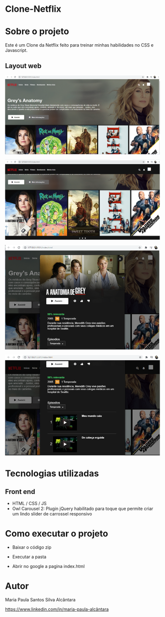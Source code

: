 # Clone-Netflix

# Sobre o projeto

Este é um Clone da Netflix feito para treinar minhas habilidades no CSS e Javascript. 

## Layout web
![Web 1](https://github.com/MariaPaulaAlcantara/Clone-Netflix/blob/master/tela-principal.png)

![Web 2](https://github.com/MariaPaulaAlcantara/Clone-Netflix/blob/master/tela-principal2.png)

![Web 3](https://github.com/MariaPaulaAlcantara/Clone-Netflix/blob/master/pop-up.png)

![Web 4](https://github.com/MariaPaulaAlcantara/Clone-Netflix/blob/master/pop-up2.png)



# Tecnologias utilizadas

## Front end
- HTML / CSS / JS 
- Owl Carousel 2: Plugin jQuery habilitado para toque que permite criar um lindo slider de carrossel responsivo


# Como executar o projeto
- Baixar o código zip

- Executar a pasta

- Abrir no google a pagina index.html

# Autor

Maria Paula Santos Silva Alcântara

https://www.linkedin.com/in/maria-paula-alcântara
